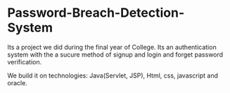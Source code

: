 # Password-Breach-Detection-System
Its a project we did during the final year of College.
Its an authentication system with the a sucure method of signup and login and forget password verification.

We build it on technologies: Java(Servlet, JSP), Html, css, javascript and oracle.
